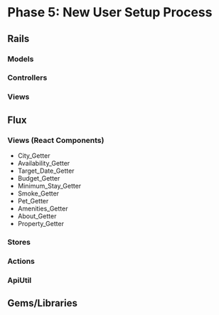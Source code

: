 # Phase 5: New User Setup Process

## Rails
### Models

### Controllers

### Views

## Flux
### Views (React Components)
* City_Getter
* Availability_Getter
* Target_Date_Getter
* Budget_Getter
* Minimum_Stay_Getter
* Smoke_Getter
* Pet_Getter
* Amenities_Getter
* About_Getter
* Property_Getter

### Stores

### Actions

### ApiUtil

## Gems/Libraries
